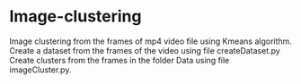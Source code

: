 # Image-clustering
Image clustering from the frames of mp4 video file using Kmeans algorithm.
Create a dataset from the frames of the video using file createDataset.py
Create clusters from the frames in the folder Data using file imageCluster.py.
